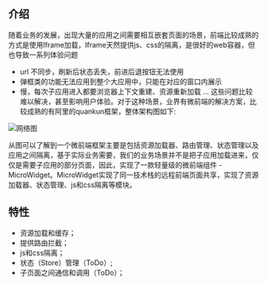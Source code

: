 ## 介绍
随着业务的发展，出现大量的应用之间需要相互嵌套页面的场景，前端比较成熟的方式是使用Iframe加载，Iframe天然提供js、css的隔离，是很好的web容器，但也导致一系列体验问题
- url 不同步，刷新后状态丢失，前进后退按钮无法使用
- 弹框类的功能无法应用到整个大应用中，只能在对应的窗口内展示
- 慢，每次子应用进入都要浏览器上下文重建、资源重新加载
...
这些问题比较难以解决，甚至影响用户体验。对于这种场景，业界有微前端的解决方案，比较成熟的有阿里的quankun框架，整体架构图如下:

![网络图](https://pica.zhimg.com/v2-331d584dc817fdd943651ed9cb6c58ce_1440w.jpg?source=172ae18b)

从图可以了解到一个微前端框架主要是包括资源加载器、路由管理、状态管理以及应用之间隔离，基于实际业务需要，我们的业务场景并不是把子应用加载进来，仅仅是需要子应用的部分页面，因此，实现了一款轻量级的微前端组件 - MicroWidget。MicroWidget实现了同一技术栈的远程前端页面共享，实现了资源加载器、状态管理、js和css隔离等模块。


## 特性
- 资源加载和缓存；
- 提供路由拦截；
- js和css隔离；
- 状态（Store）管理（ToDo）;
- 子页面之间通信和调用（ToDo）；
